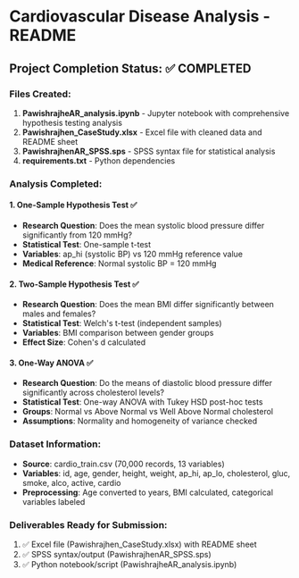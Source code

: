 # Cardiovascular Disease Analysis - README

## Project Completion Status: ✅ COMPLETED

### Files Created:

1. **PawishrajheAR_analysis.ipynb** - Jupyter notebook with comprehensive hypothesis testing analysis
2. **Pawishrajhen_CaseStudy.xlsx** - Excel file with cleaned data and README sheet
3. **PawishrajhenAR_SPSS.sps** - SPSS syntax file for statistical analysis
4. **requirements.txt** - Python dependencies

### Analysis Completed:

#### 1. One-Sample Hypothesis Test ✅
- **Research Question**: Does the mean systolic blood pressure differ significantly from 120 mmHg?
- **Statistical Test**: One-sample t-test
- **Variables**: ap_hi (systolic BP) vs 120 mmHg reference value
- **Medical Reference**: Normal systolic BP = 120 mmHg

#### 2. Two-Sample Hypothesis Test ✅
- **Research Question**: Does the mean BMI differ significantly between males and females?
- **Statistical Test**: Welch's t-test (independent samples)
- **Variables**: BMI comparison between gender groups
- **Effect Size**: Cohen's d calculated

#### 3. One-Way ANOVA ✅
- **Research Question**: Do the means of diastolic blood pressure differ significantly across cholesterol levels?
- **Statistical Test**: One-way ANOVA with Tukey HSD post-hoc tests
- **Groups**: Normal vs Above Normal vs Well Above Normal cholesterol
- **Assumptions**: Normality and homogeneity of variance checked

### Dataset Information:
- **Source**: cardio_train.csv (70,000 records, 13 variables)
- **Variables**: id, age, gender, height, weight, ap_hi, ap_lo, cholesterol, gluc, smoke, alco, active, cardio
- **Preprocessing**: Age converted to years, BMI calculated, categorical variables labeled

### Deliverables Ready for Submission:
1. ✅ Excel file (Pawishrajhen_CaseStudy.xlsx) with README sheet
2. ✅ SPSS syntax/output (PawishrajhenAR_SPSS.sps)
3. ✅ Python notebook/script (PawishrajheAR_analysis.ipynb)

